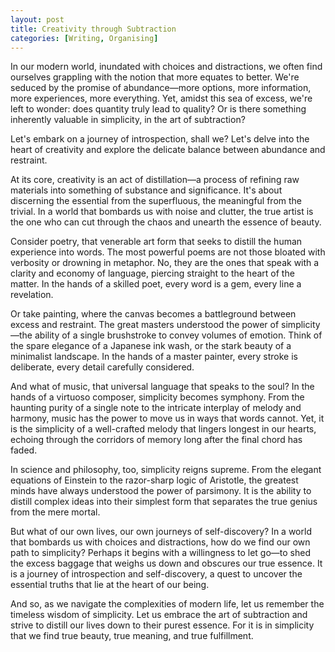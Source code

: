 ```yaml
---
layout: post
title: Creativity through Subtraction
categories: [Writing, Organising]
---
```



In our modern world, inundated with choices and distractions, we often find ourselves grappling with the notion that more equates to better. We're seduced by the promise of abundance—more options, more information, more experiences, more everything. Yet, amidst this sea of excess, we're left to wonder: does quantity truly lead to quality? Or is there something inherently valuable in simplicity, in the art of subtraction?

Let's embark on a journey of introspection, shall we? Let's delve into the heart of creativity and explore the delicate balance between abundance and restraint.

At its core, creativity is an act of distillation—a process of refining raw materials into something of substance and significance. It's about discerning the essential from the superfluous, the meaningful from the trivial. In a world that bombards us with noise and clutter, the true artist is the one who can cut through the chaos and unearth the essence of beauty.

Consider poetry, that venerable art form that seeks to distill the human experience into words. The most powerful poems are not those bloated with verbosity or drowning in metaphor. No, they are the ones that speak with a clarity and economy of language, piercing straight to the heart of the matter. In the hands of a skilled poet, every word is a gem, every line a revelation.

Or take painting, where the canvas becomes a battleground between excess and restraint. The great masters understood the power of simplicity—the ability of a single brushstroke to convey volumes of emotion. Think of the spare elegance of a Japanese ink wash, or the stark beauty of a minimalist landscape. In the hands of a master painter, every stroke is deliberate, every detail carefully considered.

And what of music, that universal language that speaks to the soul? In the hands of a virtuoso composer, simplicity becomes symphony. From the haunting purity of a single note to the intricate interplay of melody and harmony, music has the power to move us in ways that words cannot. Yet, it is the simplicity of a well-crafted melody that lingers longest in our hearts, echoing through the corridors of memory long after the final chord has faded.

In science and philosophy, too, simplicity reigns supreme. From the elegant equations of Einstein to the razor-sharp logic of Aristotle, the greatest minds have always understood the power of parsimony. It is the ability to distill complex ideas into their simplest form that separates the true genius from the mere mortal.

But what of our own lives, our own journeys of self-discovery? In a world that bombards us with choices and distractions, how do we find our own path to simplicity? Perhaps it begins with a willingness to let go—to shed the excess baggage that weighs us down and obscures our true essence. It is a journey of introspection and self-discovery, a quest to uncover the essential truths that lie at the heart of our being.

And so, as we navigate the complexities of modern life, let us remember the timeless wisdom of simplicity. Let us embrace the art of subtraction and strive to distill our lives down to their purest essence. For it is in simplicity that we find true beauty, true meaning, and true fulfillment.